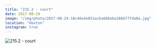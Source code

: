```yaml
---
title: "215.2 - court"
date: 2017-08-29
image: "/img/photo/2017-08-29-18c46e4e851acba608abe266677fda8e.jpg"
location: "Hoxton"
instagram: true
---
```


![215.2 - court](/img/photo/2017-08-29-18c46e4e851acba608abe266677fda8e.jpg)
